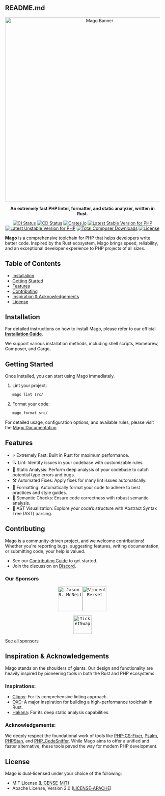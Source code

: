 ## README.md

<p align="center">
  <img src="docs/public/assets/banner.svg" alt="Mago Banner" width="600" />
</p>

<div align="center">

**An extremely fast PHP linter, formatter, and static analyzer, written in Rust.**

</div>

<div align="center">

[![CI Status](https://github.com/carthage-software/mago/actions/workflows/ci.yml/badge.svg)](https://github.com/carthage-software/mago/actions/workflows/ci.yml)
[![CD Status](https://github.com/carthage-software/mago/actions/workflows/cd.yml/badge.svg)](https://github.com/carthage-software/mago/actions/workflows/cd.yml)
[![Crates.io](https://img.shields.io/crates/v/mago.svg)](https://crates.io/crates/mago)
[![Latest Stable Version for PHP](https://poser.pugx.org/carthage-software/mago/v)](https://packagist.org/packages/carthage-software/mago)
[![Latest Unstable Version for PHP](https://poser.pugx.org/carthage-software/mago/v/unstable)](https://packagist.org/packages/carthage-software/mago)
[![Total Composer Downloads](http://poser.pugx.org/carthage-software/mago/downloads)](https://packagist.org/packages/carthage-software/mago)
[![License](https://img.shields.io/crates/l/mago.svg)](https://github.com/carthage-software/mago/blob/main/LICENSE-MIT)

</div>

**Mago** is a comprehensive toolchain for PHP that helps developers write better code. Inspired by the Rust ecosystem, Mago brings speed, reliability, and an exceptional developer experience to PHP projects of all sizes.

## Table of Contents

- [Installation](#installation)
- [Getting Started](#getting-started)
- [Features](#features)
- [Contributing](#contributing)
- [Inspiration & Acknowledgements](#inspiration--acknowledgements)
- [License](#license)

## Installation

For detailed instructions on how to install Mago, please refer to our official **[Installation Guide](https://mago.carthage.software/guide/installation)**.

We support various installation methods, including shell scripts, Homebrew, Composer, and Cargo.

## Getting Started

Once installed, you can start using Mago immediately.

1. Lint your project:

   ```sh
   mago lint src/
   ```

2. Format your code:

   ```sh
   mago format src/
   ```

For detailed usage, configuration options, and available rules, please visit the [Mago Documentation](https://mago.carthage.software/).

## Features

- ⚡️ Extremely Fast: Built in Rust for maximum performance.
- 🔍 Lint: Identify issues in your codebase with customizable rules.
- 🔬 Static Analysis: Perform deep analysis of your codebase to catch potential type errors and bugs.
- 🛠️ Automated Fixes: Apply fixes for many lint issues automatically.
- 📜 Formatting: Automatically format your code to adhere to best practices and style guides.
- 🧠 Semantic Checks: Ensure code correctness with robust semantic analysis.
- 🌳 AST Visualization: Explore your code’s structure with Abstract Syntax Tree (AST) parsing.

## Contributing

Mago is a community-driven project, and we welcome contributions! Whether you're reporting bugs, suggesting features, writing documentation, or submitting code, your help is valued.

- See our [Contributing Guide](./CONTRIBUTING.md) to get started.
- Join the discussion on [Discord](https://discord.gg/mwyyjr27eu).

<!-- START-SPONSORS -->
### Our Sponsors

<p align="center"><a href="https://github.com/jasonrm" title="Jason R. McNeil"><kbd><img src="https://avatars.githubusercontent.com/u/39949?u=69c0e4fb08c439250978d41dbc3371d2f0609b98&v=4&s=160" width="80" height="80" alt="Jason R. McNeil" /></kbd></a><a href="https://github.com/vvvinceocam" title="Vincent Berset"><kbd><img src="https://avatars.githubusercontent.com/u/5173120?u=95efc76cd8fc804536dc6dd25781a95b650bf902&v=4&s=160" width="80" height="80" alt="Vincent Berset" /></kbd></a></p><p align="center"><a href="https://github.com/TicketSwap" title="TicketSwap"><kbd><img src="https://avatars.githubusercontent.com/u/5766233?v=4&s=120" width="60" height="60" alt="TicketSwap" /></kbd></a></p>

[See all sponsors](SPONSORS.md)
<!-- END-SPONSORS -->

## Inspiration & Acknowledgements

Mago stands on the shoulders of giants. Our design and functionality are heavily inspired by pioneering tools in both the Rust and PHP ecosystems.

### Inspirations:

- [Clippy](https://github.com/rust-lang/rust-clippy): For its comprehensive linting approach.
- [OXC](https://github.com/oxc-project/oxc/): A major inspiration for building a high-performance toolchain in Rust.
- [Hakana](https://github.com/slackhq/hakana/): For its deep static analysis capabilities.

### Acknowledgements:

We deeply respect the foundational work of tools like [PHP-CS-Fixer](https://github.com/PHP-CS-Fixer/PHP-CS-Fixer), [Psalm](https://github.com/vimeo/psalm), [PHPStan](https://github.com/phpstan/phpstan), and [PHP_CodeSniffer](https://github.com/squizlabs/PHP_CodeSniffer). While Mago aims to offer a unified and faster alternative, these tools paved the way for modern PHP development.

## License

Mago is dual-licensed under your choice of the following:

- MIT License ([LICENSE-MIT](./LICENSE-MIT))
- Apache License, Version 2.0 ([LICENSE-APACHE](./LICENSE-APACHE))

